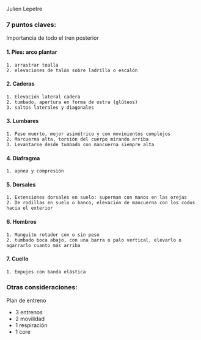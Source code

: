 
Julien Lepetre

### 7 puntos claves:
Importancia de todo el tren posterior

#### 1. Pies: arco plantar
	1. arrastrar toalla
	2. elevaciones de talón sobre ladrillo o escalón

#### 2. Caderas
	1. Elevación lateral cadera
	2. tumbado, apertura en forma de ostra (glúteos)
	3. saltos laterales y diagonales

#### 3. Lumbares
	1. Peso muerto, mejor asimétrico y con movimientos complejos
	2. Marcuerna alta, torsión del cuerpo mirando arriba
	3. Levantarse desde tumbado con mancuerna siempre alta

#### 4. Diafragma
	1. apnea y compresión

#### 5. Dorsales
	1. Extensiones dorsales en suelo: superman con manos en las orejas
	2. De rodillas en suelo o banco, elevación de mancuerna con los codos hacia el exterior

#### 6. Hombros
	1. Manguito rotador con o sin peso
	2. tumbado boca abajo, con una barra o palo vertical, elevarlo o agarrarlo cuanto más arriba

#### 7. Cuello
	1. Empujes con banda elástica


### Otras consideraciones:
Plan de entreno
- 3 entrenos
- 2 movilidad
- 1 respiración
- 1 core
